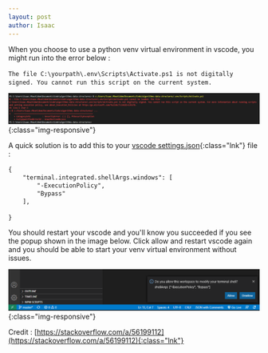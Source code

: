```yaml
---
layout: post
author: Isaac
---
```

When you choose to use a python venv virtual environment in vscode, you might run into the error below :

`The file C:\yourpath\.env\Scripts\Activate.ps1 is not digitally signed. You cannot run this script on the current system.`

![Vscode integrated terminal displaying powershell error](/assets/blog_images/10_9_0.PNG){:class="img-responsive"}


A quick solution is to add this to your [vscode settings.json](https://vscode.readthedocs.io/en/latest/getstarted/settings/){:class="lnk"}  file :

```
{
    "terminal.integrated.shellArgs.windows": [
        "-ExecutionPolicy",
        "Bypass"
    ],

}
```

You should restart your vscode and you'll know you succeeded if you see the popup shown in the image below. Click allow and restart vscode again and you should be able to start your venv virtual environment without issues. 

![Vscode integrated terminal displaying powershell error](/assets/blog_images/10_9_1.PNG){:class="img-responsive"}


Credit : [https://stackoverflow.com/a/56199112](https://stackoverflow.com/a/56199112){:class="lnk"}